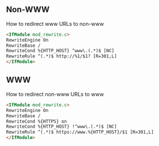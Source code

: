 ## Non-WWW
How to redirect www URLs to non-www

```html
<IfModule mod_rewrite.c>
RewriteEngine On
RewriteBase /
RewriteCond %{HTTP_HOST} ^www\.(.*)$ [NC]
RewriteRule ^(.*)$ http://%1/$1? [R=301,L]
</IfModule>
```

## WWW

How to redirect non-www URLs to www
```html
<IfModule mod_rewrite.c>
RewriteEngine On
RewriteBase /
RewriteCond %{HTTPS} on
RewriteCond %{HTTP_HOST} !^www\.(.*)$ [NC]
RewriteRule ^(.*)$ https://www.%{HTTP_HOST}/$1 [R=301,L]
</IfModule>
```
